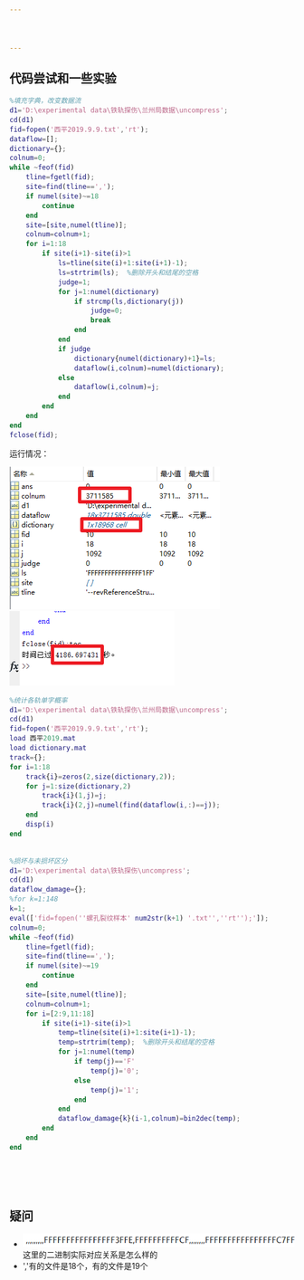 ```yaml
---



---
```


## 代码尝试和一些实验

```matlab
%填充字典，改变数据流
d1='D:\experimental data\铁轨探伤\兰州局数据\uncompress';
cd(d1)
fid=fopen('西平2019.9.9.txt','rt');
dataflow=[];
dictionary={};
colnum=0;
while ~feof(fid)
	tline=fgetl(fid);
	site=find(tline==',');
	if numel(site)~=18
		continue
	end
	site=[site,numel(tline)];
	colnum=colnum+1;
	for i=1:18
		if site(i+1)-site(i)>1
			ls=tline(site(i)+1:site(i+1)-1);
			ls=strtrim(ls);  %删除开头和结尾的空格
			judge=1;
			for j=1:numel(dictionary)
				if strcmp(ls,dictionary(j))
					judge=0;
					break
				end
			end
			if judge
				dictionary{numel(dictionary)+1}=ls;
				dataflow(i,colnum)=numel(dictionary);
			else
				dataflow(i,colnum)=j;
			end
		end
	end
end
fclose(fid);
```

运行情况：

![1578709985359](pic/1578709985359.png)![1578710023667](pic/1578710023667.png)

```matlab
%统计各轨单字概率
d1='D:\experimental data\铁轨探伤\兰州局数据\uncompress';
cd(d1)
fid=fopen('西平2019.9.9.txt','rt');
load 西平2019.mat
load dictionary.mat
track={};
for i=1:18
	track{i}=zeros(2,size(dictionary,2));
	for j=1:size(dictionary,2)
		track{i}(1,j)=j;
		track{i}(2,j)=numel(find(dataflow(i,:)==j));
	end
	disp(i)
end
	
```



```matlab
%损坏与未损坏区分
d1='D:\experimental data\铁轨探伤\uncompress';
cd(d1)
dataflow_damage={};
%for k=1:148
k=1;
eval(['fid=fopen(''螺孔裂纹样本' num2str(k+1) '.txt'',''rt'');']);
colnum=0;
while ~feof(fid)
	tline=fgetl(fid);
	site=find(tline==',');
	if numel(site)~=19
		continue
	end
	site=[site,numel(tline)];
	colnum=colnum+1;
	for i=[2:9,11:18]
		if site(i+1)-site(i)>1
			temp=tline(site(i)+1:site(i+1)-1);
			temp=strtrim(temp);  %删除开头和结尾的空格
			for j=1:numel(temp)
				if temp(j)=='F'
					temp(j)='0';
				else
					temp(j)='1';
				end
			end
			dataflow_damage{k}(i-1,colnum)=bin2dec(temp);
		end
	end
end

			




```

























































## 疑问

- ![1578648398001](pic/1578648398001.png)这里的二进制实际对应关系是怎么样的
- ','有的文件是18个，有的文件是19个

